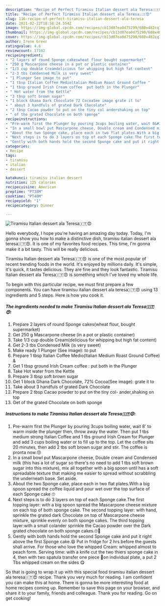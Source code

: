 ```yaml
---
description: "Recipe of Perfect Tiramisu Italian dessert ala Teresa🇮🇹😍"
title: "Recipe of Perfect Tiramisu Italian dessert ala Teresa🇮🇹😍"
slug: 116-recipe-of-perfect-tiramisu-italian-dessert-ala-teresa
date: 2021-02-22T18:58:24.554Z
image: https://img-global.cpcdn.com/recipes/cb13d07ea0d75299/680x482cq70/tiramisu-italian-dessert-ala-teresa🇮🇹😍-recipe-main-photo.jpg
thumbnail: https://img-global.cpcdn.com/recipes/cb13d07ea0d75299/680x482cq70/tiramisu-italian-dessert-ala-teresa🇮🇹😍-recipe-main-photo.jpg
cover: https://img-global.cpcdn.com/recipes/cb13d07ea0d75299/680x482cq70/tiramisu-italian-dessert-ala-teresa🇮🇹😍-recipe-main-photo.jpg
author: Irene Greer
ratingvalue: 4.6
reviewcount: 17192
recipeingredient:
- "2 layers of round Sponge cakeswheat flour bought supermarket"
- "250 g Mascarpone cheese in a pot or plastic container"
- "1/3 cup double Creamdelicious for whipping but high fat content"
- "2-3 tbs Condensed Milk is very sweet"
- "1 Plunger See image to put"
- "1 tbsp Italian Coffee Medioltalian Medium Roast Ground Coffee "
- "1 tbsp ground Irish Cream coffee  put both in the Plunger"
- " Hot water from the Kettle"
- "3 tbsp soft brown sugar"
- "1 block Ghana Dark Chocolate 72 CocoaSee image grate it to"
- " about 3 handfuls of grated Dark Chocolate"
- "2 tbsp Cacao powder to put on the tiny col andershaking on top"
- " of the grated Chocolate on both sponge"
recipeinstructions:
- "Pre-warm first the Plunger by pouring 3cups boiling water, wait 8&#39; to warm inside the plunger then, throw away the water. Then put 1 tbs medium strong Italian Coffee and 1 tbs ground Irish Cream for Plunger and add 3 cups boiling water or to fill up to the top. Let the coffee sits 20 minutes, then add 2 tbs soft brown sugar and stir. The coffee is pronta now.😚"
- "In a small bowl put Mascarpone cheese, Double cream and Condensed milk (this has a lot of sugar so there&#39;s no need to add 1 tbs soft brown sugar into this mixture), mix all together with a big spoon until has a soft spreadable texture that making me easier to spread without scrabbling the underneath base. Set aside."
- "About the two Sponge cake, place each in two flat plates.With a big spoon spread the coffee liquid and pour wet over the top surface of each Sponge cake 🙄"
- "Next steps is to do 3 layers on top of each Sponge cake.The first topping layer: with a big spoon spread the Mascarpone cheese mixture on each top of both sponge cake. The second topping layer: with hand, sprinkle the grated dark Chocolate on top of Mascarpone cheese mixture, sprinkle evenly on both sponge cakes. The third topping layer:with a small colander sprinkle the Cacao powder over the Dark grated chocolate on both sponge cakes.🙄🤔"
- "Gently with both hands hold the second Sponge cake and put it right above the first Sponge cake.😄 Put in fridge for 2 hrs before the guests shall arrive. For those who love the whipped Cream: whipped almost to peach form. Serving time: with a knife cut the two thiers sponge cake in 4, then with two spatula transfer one piece 🍰on individual plate, a put 2 Tbs whipped cream on the sides 😋"
categories:
- Recipe
tags:
- tiramisu
- italian
- dessert

katakunci: tiramisu italian dessert 
nutrition: 125 calories
recipecuisine: American
preptime: "PT38M"
cooktime: "PT40M"
recipeyield: "1"
recipecategory: Dinner

---
```



![Tiramisu Italian dessert ala Teresa🇮🇹😍](https://img-global.cpcdn.com/recipes/cb13d07ea0d75299/680x482cq70/tiramisu-italian-dessert-ala-teresa🇮🇹😍-recipe-main-photo.jpg)

Hello everybody, I hope you're having an amazing day today. Today, I'm gonna show you how to make a distinctive dish, tiramisu italian dessert ala teresa🇮🇹😍. It is one of my favorites food recipes. This time, I'm gonna make it a bit tasty. This will be really delicious.



Tiramisu Italian dessert ala Teresa🇮🇹😍 is one of the most popular of recent trending foods in the world. It's enjoyed by millions daily. It's simple, it's quick, it tastes delicious. They are fine and they look fantastic. Tiramisu Italian dessert ala Teresa🇮🇹😍 is something which I've loved my whole life.


To begin with this particular recipe, we must first prepare a few components. You can have tiramisu italian dessert ala teresa🇮🇹😍 using 13 ingredients and 5 steps. Here is how you cook it.

<!--inarticleads1-->

##### The ingredients needed to make Tiramisu Italian dessert ala Teresa🇮🇹😍:

1. Prepare 2 layers of round Sponge cakes(wheat flour, bought supermarket)
1. Get 250 g Mascarpone cheese (in a pot or plastic container)
1. Take 1/3 cup double Cream(delicious for whipping but high fat content)
1. Get 2-3 tbs Condensed Milk (is very sweet)
1. Make ready 1 Plunger (See image): to put
1. Prepare 1 tbsp Italian Coffee Medio(ltalian Medium Roast Ground Coffee) &amp;
1. Get 1 tbsp ground Irish Cream coffee : put both in the Plunger
1. Take  Hot water from the Kettle
1. Prepare 3 tbsp soft brown sugar
1. Get 1 block Ghana Dark Chocolate, 72% Cocoa(See image): grate it to
1. Take  about 3 handfuls of grated Dark Chocolate
1. Prepare 2 tbsp Cacao powder to put on the tiny col- ander,shaking on top
1. Get  of the grated Chocolate on both sponge




<!--inarticleads2-->

##### Instructions to make Tiramisu Italian dessert ala Teresa🇮🇹😍:

1. Pre-warm first the Plunger by pouring 3cups boiling water, wait 8&#39; to warm inside the plunger then, throw away the water. Then put 1 tbs medium strong Italian Coffee and 1 tbs ground Irish Cream for Plunger and add 3 cups boiling water or to fill up to the top. Let the coffee sits 20 minutes, then add 2 tbs soft brown sugar and stir. The coffee is pronta now.😚
1. In a small bowl put Mascarpone cheese, Double cream and Condensed milk (this has a lot of sugar so there&#39;s no need to add 1 tbs soft brown sugar into this mixture), mix all together with a big spoon until has a soft spreadable texture that making me easier to spread without scrabbling the underneath base. Set aside.
1. About the two Sponge cake, place each in two flat plates.With a big spoon spread the coffee liquid and pour wet over the top surface of each Sponge cake 🙄
1. Next steps is to do 3 layers on top of each Sponge cake.The first topping layer: with a big spoon spread the Mascarpone cheese mixture on each top of both sponge cake. The second topping layer: with hand, sprinkle the grated dark Chocolate on top of Mascarpone cheese mixture, sprinkle evenly on both sponge cakes. The third topping layer:with a small colander sprinkle the Cacao powder over the Dark grated chocolate on both sponge cakes.🙄🤔
1. Gently with both hands hold the second Sponge cake and put it right above the first Sponge cake.😄 Put in fridge for 2 hrs before the guests shall arrive. For those who love the whipped Cream: whipped almost to peach form. Serving time: with a knife cut the two thiers sponge cake in 4, then with two spatula transfer one piece 🍰on individual plate, a put 2 Tbs whipped cream on the sides 😋




So that is going to wrap it up with this special food tiramisu italian dessert ala teresa🇮🇹😍 recipe. Thank you very much for reading. I am confident you can make this at home. There is gonna be more interesting food at home recipes coming up. Remember to save this page on your browser, and share it to your family, friends and colleague. Thank you for reading. Go on get cooking!
